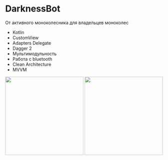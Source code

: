 # DarknessBot
От активного моноколесника для владельцев моноколес
- Kotlin
- CustomView
- Adapters Delegate
- Dagger 2
- Мультимодульность
- Работа с bluetooth
- Clean Architecture
- MVVM

<img src="https://user-images.githubusercontent.com/44121396/170081100-6530eba0-08e0-429c-9042-b8f1b18f75cb.jpeg" width="250">    <img src="https://user-images.githubusercontent.com/44121396/170081089-4411dd6c-b0aa-4fda-8af4-0a86ece79f4b.jpeg" width="250">


